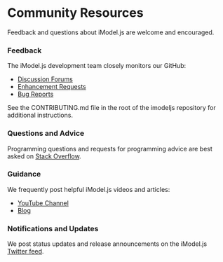 # Community Resources

Feedback and questions about iModel.js are welcome and encouraged.

### Feedback

The iModel.js development team closely monitors our GitHub:

- [Discussion Forums](https://github.com/imodeljs/imodeljs/labels/discussion)
- [Enhancement Requests](https://github.com/imodeljs/imodeljs/labels/enhancement)
- [Bug Reports](https://github.com/imodeljs/imodeljs/labels/bug)

See the CONTRIBUTING.md file in the root of the imodeljs repository for additional instructions.

### Questions and Advice

Programming questions and requests for programming advice are best asked on [Stack Overflow](https://stackoverflow.com/tags/imodeljs).

### Guidance

We frequently post helpful iModel.js videos and articles:

- [YouTube Channel](https://www.youtube.com/channel/UCs4HxiWI4o4bzayG5QnxaIA/featured)
- [Blog](https://medium.com/imodeljs)

### Notifications and Updates

We post status updates and release announcements on the iModel.js [Twitter feed](https://twitter.com/imodeljs).
